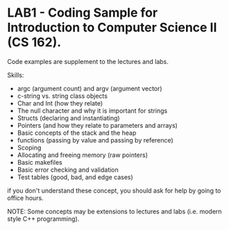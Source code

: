 # LAB1 - Coding Sample for Introduction to Computer Science II (CS 162).

Code examples are supplement to the lectures and labs.

Skills:
- argc (argument count) and argv (argument vector)
- c-string vs. string class objects
- Char and Int (how they relate)
- The null character and why it is important for strings
- Structs (declaring and instantiating)
- Pointers (and how they relate to parameters and arrays)
- Basic concepts of the stack and the heap
- functions (passing by value and passing by reference)
- Scoping
- Allocating and freeing memory (raw pointers)
- Basic makefiles
- Basic error checking and validation
- Test tables (good, bad, and edge cases)

if you don't understand these concept, you should ask for help by going to office hours.

NOTE: Some concepts may be extensions to lectures and labs (i.e. modern style C++ programming).
